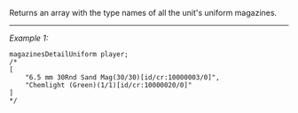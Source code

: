 Returns an array with the type names of all the unit's uniform magazines.


---
*Example 1:*
```sqf
magazinesDetailUniform player;
/*
[
	"6.5 mm 30Rnd Sand Mag(30/30)[id/cr:10000003/0]",
	"Chemlight (Green)(1/1)[id/cr:10000020/0]"
]
*/
```